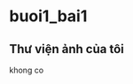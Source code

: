 # buoi1_bai1
<!DOCTYPE html>
<html lang="en">

<head>
    <meta charset="utf-8">
    <title>Photo Gallery</title>
    <link rel="stylesheet" type="text/css" href="bootstrap/css/bootstrap-grid.min.css">
</head>

<body>
    <div class="container"> 
    <h2>Thư viện ảnh của tôi</h2>
    <p>khong co</p>
    </div>
</body>
</html>
